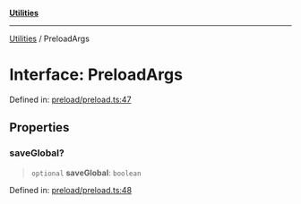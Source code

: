 [**Utilities**](../README.md)

***

[Utilities](../README.md) / PreloadArgs

# Interface: PreloadArgs

Defined in: [preload/preload.ts:47](https://github.com/noobiept/utilities/blob/fa81d9116003a677f25866bee864bc30213a9352/source/preload/preload.ts#L47)

## Properties

### saveGlobal?

> `optional` **saveGlobal**: `boolean`

Defined in: [preload/preload.ts:48](https://github.com/noobiept/utilities/blob/fa81d9116003a677f25866bee864bc30213a9352/source/preload/preload.ts#L48)
